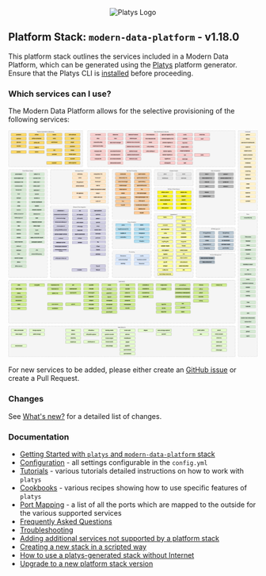 
<p align="center">
<img src="./platys.png" alt="Platys Logo" width="200" height="160">
</p>

## Platform Stack: `modern-data-platform` - v1.18.0 

This platform stack outlines the services included in a Modern Data Platform, which can be generated using the [Platys](http://github.com/trivadispf/platys) platform generator. Ensure that the Platys CLI is [installed](https://github.com/TrivadisPF/platys/blob/master/documentation/install)  before proceeding.

### Which services can I use? 

The Modern Data Platform allows for the selective provisioning of the following services: 

![Alt Image Text](./documentation/images/modern-data-platform-overview.png "Modern Data Platform Overview")

For new services to be added, please either create an [GitHub issue](https://github.com/TrivadisPF/modern-data-analytics-stack/issues/new) or create a Pull Request.

### Changes 
See [What's new?](./documentation/changes) for a detailed list of changes.

### Documentation

* [Getting Started with `platys` and `modern-data-platform` stack](./documentation/getting-started)
* [Configuration](./documentation/configuration) - all settings configurable in the `config.yml`
* [Tutorials](./tutorials/README) - various tutorials detailed instructions on how to work with `platys`
* [Cookbooks](./cookbooks/README) - various recipes showing how to use specific features of `platys`
* [Port Mapping](./documentation/port-mapping) - a list of all the ports which are mapped to the outside for the various supported services
* [Frequently Asked Questions](./documentation/faq)
* [Troubleshooting](./documentation/troubleshooting)
* [Adding additional services not supported by a platform stack](./documentation/docker-compose-override)
* [Creating a new stack in a scripted way](./documentation/start-stack-scripted-way)
* [How to use a platys-generated stack without Internet](https://github.com/TrivadisPF/platys/blob/master/documentation/docker-compose-without-internet)
* [Upgrade to a new platform stack version](https://github.com/TrivadisPF/platys/blob/master/documentation/upgrade-platform-stack)